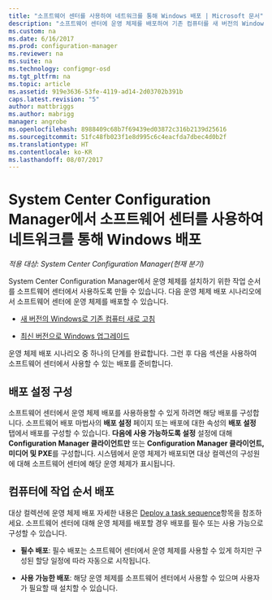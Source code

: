 ```yaml
---
title: "소프트웨어 센터를 사용하여 네트워크를 통해 Windows 배포 | Microsoft 문서"
description: "소프트웨어 센터에 운영 체제를 배포하여 기존 컴퓨터를 새 버전의 Windows로 새로 고치거나 Windows를 최신 버전으로 업그레이드할 수 있습니다."
ms.custom: na
ms.date: 6/16/2017
ms.prod: configuration-manager
ms.reviewer: na
ms.suite: na
ms.technology: configmgr-osd
ms.tgt_pltfrm: na
ms.topic: article
ms.assetid: 919e3636-53fe-4119-ad14-2d03702b391b
caps.latest.revision: "5"
author: mattbriggs
ms.author: mabrigg
manager: angrobe
ms.openlocfilehash: 8988409c68b7f69439ed03872c316b2139d25616
ms.sourcegitcommit: 51fc48fb023f1e8d995c6c4eacfda7dbec4d0b2f
ms.translationtype: HT
ms.contentlocale: ko-KR
ms.lasthandoff: 08/07/2017
---
```

# <a name="use-software-center-to-deploy-windows-over-the-network-with-system-center-configuration-manager"></a>System Center Configuration Manager에서 소프트웨어 센터를 사용하여 네트워크를 통해 Windows 배포

*적용 대상: System Center Configuration Manager(현재 분기)*

System Center Configuration Manager에서 운영 체제를 설치하기 위한 작업 순서를 소프트웨어 센터에서 사용하도록 만들 수 있습니다. 다음 운영 체제 배포 시나리오에서 소프트웨어 센터에 운영 체제를 배포할 수 있습니다.

-   [새 버전의 Windows로 기존 컴퓨터 새로 고침](refresh-an-existing-computer-with-a-new-version-of-windows.md)

-   [최신 버전으로 Windows 업그레이드](upgrade-windows-to-the-latest-version.md)

운영 체제 배포 시나리오 중 하나의 단계를 완료합니다. 그런 후 다음 섹션을 사용하여 소프트웨어 센터에서 사용할 수 있는 배포를 준비합니다.

## <a name="configure-deployment-settings"></a>배포 설정 구성  
소프트웨어 센터에서 운영 체제 배포를 사용하용할 수 있게 하려면 해당 배포를 구성합니다. 소프트웨어 배포 마법사의 **배포 설정** 페이지 또는 배포에 대한 속성의 **배포 설정** 탭에서 배포를 구성할 수 있습니다. **다음에 사용 가능하도록 설정** 설정에 대해 **Configuration Manager 클라이언트만** 또는 **Configuration Manager 클라이언트, 미디어 및 PXE**를 구성합니다. 시스템에서 운영 체제가 배포되면 대상 컬렉션의 구성원에 대해 소프트웨어 센터에 해당 운영 체제가 표시됩니다.

##  <a name="BKMK_Deploy"></a> 컴퓨터에 작업 순서 배포  
대상 컬렉션에 운영 체제 배포 자세한 내용은 [Deploy a task sequence](manage-task-sequences-to-automate-tasks.md#BKMK_DeployTS)항목을 참조하세요. 소프트웨어 센터에 대해 운영 체제를 배포할 경우 배포를 필수 또는 사용 가능으로 구성할 수 있습니다.

-   **필수 배포**: 필수 배포는 소프트웨어 센터에서 운영 체제를 사용할 수 있게 하지만 구성된 할당 일정에 따라 자동으로 시작됩니다.

-   **사용 가능한 배포**: 해당 운영 체제를 소프트웨어 센터에서 사용할 수 있으며 사용자가 필요할 때 설치할 수 있습니다.
